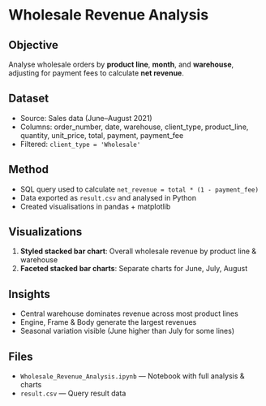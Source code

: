 # Wholesale Revenue Analysis

## Objective
Analyse wholesale orders by **product line**, **month**, and **warehouse**, adjusting for payment fees to calculate **net revenue**.

## Dataset
- Source: Sales data (June–August 2021)
- Columns: order_number, date, warehouse, client_type, product_line, quantity, unit_price, total, payment, payment_fee
- Filtered: `client_type = 'Wholesale'`

## Method
- SQL query used to calculate `net_revenue = total * (1 - payment_fee)`
- Data exported as `result.csv` and analysed in Python
- Created visualisations in pandas + matplotlib

## Visualizations
1. **Styled stacked bar chart**: Overall wholesale revenue by product line & warehouse
2. **Faceted stacked bar charts**: Separate charts for June, July, August

## Insights
- Central warehouse dominates revenue across most product lines
- Engine, Frame & Body generate the largest revenues
- Seasonal variation visible (June higher than July for some lines)

## Files
- `Wholesale_Revenue_Analysis.ipynb` — Notebook with full analysis & charts
- `result.csv` — Query result data
